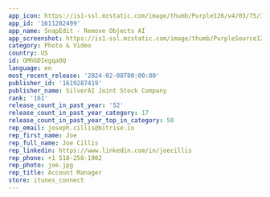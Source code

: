 ```yaml
---
app_icon: https://is1-ssl.mzstatic.com/image/thumb/Purple126/v4/03/75/3c/03753cd6-a1be-0068-bebd-7adeded79cf1/AppIcon-Tet-0-0-1x_U007ephone-0-0-85-220.jpeg/1024x1024bb.png
app_id: '1611282499'
app_name: SnapEdit - Remove Objects AI
app_screenshot: https://is1-ssl.mzstatic.com/image/thumb/PurpleSource126/v4/f9/c0/a5/f9c0a52a-97fb-ad27-3d91-d4f49537a687/a89015d3-497a-4cfd-8933-07b82bab0cd5_Appstore_55_01.jpg/1242x2208bb.png
category: Photo & Video
country: US
id: GMhGDIegqaOQ
language: en
most_recent_release: '2024-02-08T00:00:00'
publisher_id: '1619287419'
publisher_name: SilverAI Joint Stock Company
rank: '161'
release_count_in_past_year: '52'
release_count_in_past_year_category: 17
release_count_in_past_year_top_in_category: 50
rep_email: joseph.cillis@bitrise.io
rep_first_name: Joe
rep_full_name: Joe Cillis
rep_linkedin: https://www.linkedin.com/in/joecillis
rep_phone: +1 518-258-1902
rep_photo: joe.jpg
rep_title: Account Manager
store: itunes_connect
---
```

